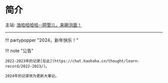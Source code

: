 # 简介

主站: [浩哈哈哈哈--网管儿，来碗泡面！](https://haohaha.cn)

---

!!! partypopper "2024，新年快乐！"

!!! note "公告"

	2022-2023年的记录[在此](https://chat.haohaha.cn/thought/learn-record/2022-2023/)。

	2024年的记录改为更新大事记。
